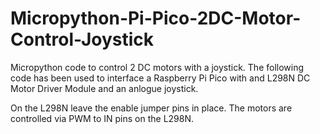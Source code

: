 # Micropython-Pi-Pico-2DC-Motor-Control-Joystick
Micropython code to control 2 DC motors with a joystick. The following code has been used to interface a Raspberry Pi Pico with and L298N DC Motor Driver Module and an anlogue joystick.

On the L298N leave the enable jumper pins in place. The motors are controlled via PWM to IN pins on the L298N.
